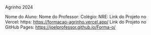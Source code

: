 Agrinho 2024

Nome do Aluno:
Nome do Professor:
Colégio:
NRE:
Link do Projeto no Vercel: https: https://formacao-agrinho.vercel.app/
Link do Projeto no GitHub Pages: https://joelprofessor.github.io/Forma-o/
